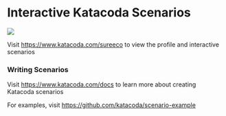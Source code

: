# Interactive Katacoda Scenarios

[![](http://shields.katacoda.com/katacoda/sureeco/count.svg)](https://www.katacoda.com/sureeco "Get your profile on Katacoda.com")

Visit https://www.katacoda.com/sureeco to view the profile and interactive scenarios

### Writing Scenarios
Visit https://www.katacoda.com/docs to learn more about creating Katacoda scenarios

For examples, visit https://github.com/katacoda/scenario-example
